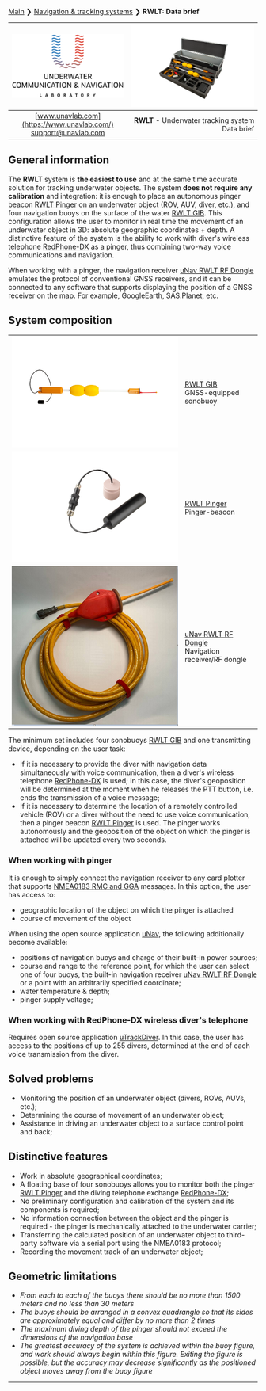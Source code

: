 [Main](/../../) ❯ [Navigation & tracking systems](/navigation_and_tracking_systems_en) ❯ **RWLT: Data brief**

<div style="page-break-after: always;"></div>

| ![logo](/documentation/sm_logo.png) | ![RWLT_Pack](/documentation/rwlt_pack_small.png) |
| :---: | ---: |
| [www.unavlab.com](https://www.unavlab.com/) <br/> [support@unavlab.com](mailto:support@unavlab.com) | **RWLT** - Underwater tracking system <br/> Data brief |

<div style="page-break-after: always;"></div>

## General information
The **RWLT** system is **the easiest to use** and at the same time accurate solution for tracking underwater objects. The system **does not require any calibration** and integration: it is enough to place an autonomous pinger beacon [RWLT Pinger](RWLT_Pinger_Specification_en.md) on an underwater object (ROV, AUV, diver, etc.), and four navigation buoys on the surface of the water [RWLT GIB](RWLT_GIB_Specification_en.md). This configuration allows the user to monitor in real time the movement of an underwater object in 3D: absolute geographic coordinates + depth.
A distinctive feature of the system is the ability to work with diver's wireless telephone [RedPhone-DX](https://docs.unavlab.com/documentation/EN/RedPhone/RedPhone_DX_Specification_en.html) as a pinger, thus combining two-way voice communications and navigation.

When working with a pinger, the navigation receiver [uNav RWLT RF Dongle](RWLT_RF_Dongle_Specification_en.md) emulates the protocol of conventional GNSS receivers, and it can be connected to any software that supports displaying the position of a GNSS receiver on the map. For example, GoogleEarth, SAS.Planet, etc.
<div style="page-break-after: always;"></div>

## System composition

|  |  |
| :---: | :--- |
| ![RWLT GIB](/documentation/rwlt_gib_h_small.png) | [RWLT GIB](RWLT_GIB_Specification_en.md) <br/> GNSS-equipped sonobuoy |
| ![RWLT Pinger](/documentation/dev_big_wbat_li_small.png) | [RWLT Pinger](RWLT_Pinger_Specification_en.md) <br/> Pinger-beacon |
| ![RWLT RF dongle](/documentation/uNav_rf_dongle.png) | [uNav RWLT RF Dongle](RWLT_RF_Dongle_Specification_en.md) <br/> Navigation receiver/RF dongle |

The minimum set includes four sonobuoys [RWLT GIB](RWLT_GIB_Specification_en.md) and one transmitting device, depending on the user task:
* If it is necessary to provide the diver with navigation data simultaneously with voice communication, then a diver's wireless telephone [RedPhone-DX](https://docs.unavlab.com/documentation/EN/RedPhone/RedPhone_DX_Specification_en.html) is used; In this case, the diver's geoposition will be determined at the moment when he releases the PTT button, i.e. ends the transmission of a voice message;
* If it is necessary to determine the location of a remotely controlled vehicle (ROV) or a diver without the need to use voice communication, then a pinger beacon [RWLT Pinger](RWLT_Pinger_Specification_en.md) is used. The pinger works autonomously and the geoposition of the object on which the pinger is attached will be updated every two seconds.

### When working with pinger

It is enough to simply connect the navigation receiver to any card plotter that supports [NMEA0183 RMC and GGA](uNav_protocol_specification_en.md) messages. In this option, the user has access to:
- geographic location of the object on which the pinger is attached
- course of movement of the object

When using the open source application [uNav](https://github.com/ucnl/uNav/releases/download/1.0/uNav.zip), the following additionally become available:
- positions of navigation buoys and charge of their built-in power sources;
- course and range to the reference point, for which the user can select one of four buoys, the built-in navigation receiver [uNav RWLT RF Dongle](RWLT_RF_Dongle_Specification_en.md) or a point with an arbitrarily specified coordinate;
- water temperature & depth;
- pinger supply voltage;

### When working with RedPhone-DX wireless diver's telephone

Requires open source application [uTrackDiver](https://github.com/ucnl/uTrack/releases/download/beta/uTrackDiver.zip). In this case, the user has access to the positions of up to 255 divers, determined at the end of each voice transmission from the diver.


<div style="page-break-after: always;"></div>

## Solved problems
* Monitoring the position of an underwater object (divers, ROVs, AUVs, etc.);
* Determining the course of movement of an underwater object;
* Assistance in driving an underwater object to a surface control point and back;

<div style="page-break-after: always;"></div>

## Distinctive features
* Work in absolute geographical coordinates;
* A floating base of four sonobuoys allows you to monitor both the pinger [RWLT Pinger](RWLT_Pinger_Specification_en.md) and the diving telephone exchange [RedPhone-DX](https://docs.unavlab.com/documentation/EN/RedPhone/RedPhone_DX_Specification_en.html);
* No preliminary configuration and calibration of the system and its components is required;
* No information connection between the object and the pinger is required - the pinger is mechanically attached to the underwater carrier;
* Transferring the calculated position of an underwater object to third-party software via a serial port using the NMEA0183 protocol;
* Recording the movement track of an underwater object;

<div style="page-break-after: always;"></div>

## Geometric limitations
* _From each to each of the buoys there should be no more than 1500 meters and no less than 30 meters_
* _The buoys should be arranged in a convex quadrangle so that its sides are approximately equal and differ by no more than 2 times_
* _The maximum diving depth of the pinger should not exceed the dimensions of the navigation base_
* _The greatest accuracy of the system is achieved within the buoy figure, and work should always begin within this figure. Exiting the figure is possible, but the accuracy may decrease significantly as the positioned object moves away from the buoy figure_

<div style="page-break-after: always;"></div>

_________  

